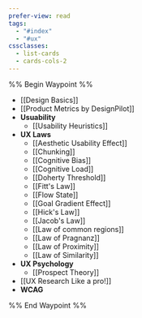 ```yaml
---
prefer-view: read
tags:
  - "#index"
  - "#ux"
cssclasses:
  - list-cards
  - cards-cols-2
---
```

%% Begin Waypoint %%
- [[Design Basics]]
- [[Product Metrics by DesignPilot]]
- **Usuability**
	- [[Usability Heuristics]]
- **UX Laws**
	- [[Aesthetic Usability Effect]]
	- [[Chunking]]
	- [[Cognitive Bias]]
	- [[Cognitive Load]]
	- [[Doherty Threshold]]
	- [[Fitt's Law]]
	- [[Flow State]]
	- [[Goal Gradient Effect]]
	- [[Hick's Law]]
	- [[Jacob's Law]]
	- [[Law of common regions]]
	- [[Law of Pragnanz]]
	- [[Law of Proximity]]
	- [[Law of Similarity]]
- **UX Psychology**
	- [[Prospect Theory]]
- [[UX Research Like a pro!]]
- **WCAG**

%% End Waypoint %%